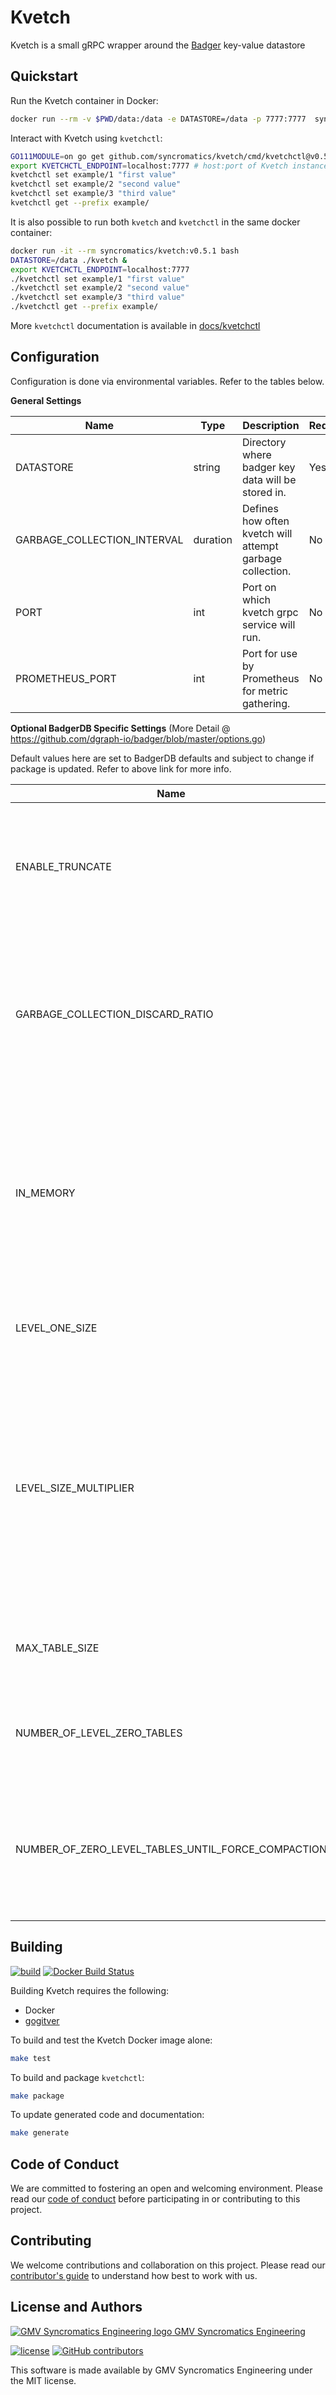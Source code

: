 # Kvetch

Kvetch is a small gRPC wrapper around the [Badger](https://github.com/dgraph-io/badger) key-value datastore

## Quickstart

Run the Kvetch container in Docker:

```bash
docker run --rm -v $PWD/data:/data -e DATASTORE=/data -p 7777:7777  syncromatics/kvetch:v0.5.1
```

Interact with Kvetch using `kvetchctl`:

```bash
GO111MODULE=on go get github.com/syncromatics/kvetch/cmd/kvetchctl@v0.5.1
export KVETCHCTL_ENDPOINT=localhost:7777 # host:port of Kvetch instance
kvetchctl set example/1 "first value"
kvetchctl set example/2 "second value"
kvetchctl set example/3 "third value"
kvetchctl get --prefix example/
```

It is also possible to run both `kvetch` and `kvetchctl` in the same docker container:

```bash
docker run -it --rm syncromatics/kvetch:v0.5.1 bash
DATASTORE=/data ./kvetch &
export KVETCHCTL_ENDPOINT=localhost:7777
./kvetchctl set example/1 "first value"
./kvetchctl set example/2 "second value"
./kvetchctl set example/3 "third value"
./kvetchctl get --prefix example/
```

More `kvetchctl` documentation is available in [docs/kvetchctl](docs/kvetchctl/kvetchctl.md)

## Configuration

Configuration is done via environmental variables. Refer to the tables below.

**General Settings**

| Name                        | Type     | Description                                               | Required | Default |
| --------------------------- | -------- | --------------------------------------------------------- | -------- | ------- |
| DATASTORE                   | string   | Directory where badger key data will be stored in.        | Yes      | `nil`   |
| GARBAGE_COLLECTION_INTERVAL | duration | Defines how often kvetch will attempt garbage collection. | No       | 5m      |
| PORT                        | int      | Port on which kvetch grpc service will run.               | No       | 7777    |
| PROMETHEUS_PORT             | int      | Port for use by Prometheus for metric gathering.          | No       | 80      |

**Optional BadgerDB Specific Settings** (More Detail @ https://github.com/dgraph-io/badger/blob/master/options.go)

Default values here are set to BadgerDB defaults and subject to change if package is updated. Refer to above link for more info.

| Name                                               | Type  | Description                                                  | Default |
| -------------------------------------------------- | ----- | ------------------------------------------------------------ | ------- |
| ENABLE_TRUNCATE                                    | bool  | Truncate indicates whether value log files should be truncated to delete corrupt data, if any. | False   |
| GARBAGE_COLLECTION_DISCARD_RATIO                   | float | Percentage of value log file that has to be expired or ready for garbage collection for that file to be eligible for garbage collection. | 0.5     |
| IN_MEMORY                                          | bool  | Sets InMemory mode to true. Everything is stored in memory. No value/sst files on disk are created. In case of a crash all data will be lost. | False   |
| LEVEL_ONE_SIZE                                     | int   | The maximum total size in bytes for Level 1 in the LSM.      | 20MB    |
| LEVEL_SIZE_MULTIPLIER                              | int   | Sets the ratio between the maximum sizes of contiguous levels in the LSM. Once a level grows to be larger than this ratio allowed, the compaction process will be triggered. | 10      |
| MAX_TABLE_SIZE                                     | int   | Sets the maximum size in bytes for each LSM table or file.   | 64MB    |
| NUMBER_OF_LEVEL_ZERO_TABLES                        | int   | Maximum number of Level 0 tables before compaction starts.   | 5       |
| NUMBER_OF_ZERO_LEVEL_TABLES_UNTIL_FORCE_COMPACTION | int   | Sets the number of Level 0 tables that once reached causes the DB to stall until compaction succeeds. | 10      |




## Building

[![build](https://github.com/syncromatics/kvetch/workflows/build/badge.svg)](https://github.com/syncromatics/kvetch/actions?query=workflow%3Abuild)
[![Docker Build Status](https://img.shields.io/docker/build/syncromatics/kvetch.svg)](https://hub.docker.com/r/syncromatics/kvetch/)

Building Kvetch requires the following:

- Docker
- [gogitver](https://github.com/syncromatics/gogitver)

To build and test the Kvetch Docker image alone:

```bash
make test
```

To build and package `kvetchctl`:

```bash
make package
```

To update generated code and documentation:

```bash
make generate
```

## Code of Conduct

We are committed to fostering an open and welcoming environment. Please read our [code of conduct](CODE_OF_CONDUCT.md) before participating in or contributing to this project.

## Contributing

We welcome contributions and collaboration on this project. Please read our [contributor's guide](CONTRIBUTING.md) to understand how best to work with us.

## License and Authors

[![GMV Syncromatics Engineering logo](https://secure.gravatar.com/avatar/645145afc5c0bc24ba24c3d86228ad39?size=16) GMV Syncromatics Engineering](https://github.com/syncromatics)

[![license](https://img.shields.io/github/license/syncromatics/kvetch.svg)](https://github.com/syncromatics/kvetch/blob/master/LICENSE)
[![GitHub contributors](https://img.shields.io/github/contributors/syncromatics/kvetch.svg)](https://github.com/syncromatics/kvetch/graphs/contributors)

This software is made available by GMV Syncromatics Engineering under the MIT license.
